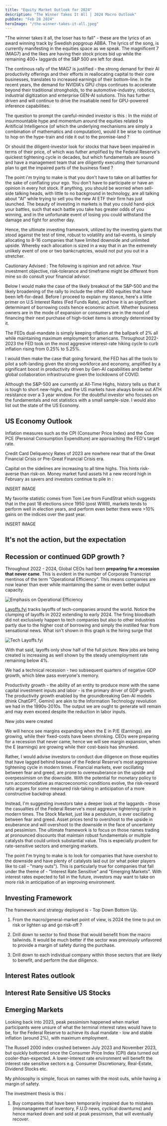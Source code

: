 ```yaml
---
title: "Equity Market Outlook for 2024"
description: "The Winner Takes It All | 2024 Macro Outlook"
pubDate: "Feb 28 2024"
heroImage: "/the-winner-takes-it-all.jpeg"
---
```


"The winner takes it all, the loser has to fall" - these are the lyrics of an award winning track by Swedish popgroup ABBA. The lyrics of the song, is currently manifesting in the equities space as we speak. The magnificent 7 (MAG7) and the likes are having their stock prices bid up while the remaining 400+ laggards of the S&P 500 are left for dead.

The continous rally of the MAG7 is justified - the strong demand for their AI productivity offerings and their efforts in reallocating capital to their core businesses, translates to increased earnings of their bottom-line. In the recent years, the demand for NVIDIA's GPU chips continues to accelerate beyond their traditional strongholds, to the automotive-industry, robotics, industrial digitization and enterprise GEN-AI solutions. This has further driven and will continue to drive the insatiable need for GPU-powered inference capabilities. 

The question to prompt the careful-minded investor is this : In the midst of insurmountable hype and momentum around the equities related to Aritificial Intelligence (of which the underlying mechanisms are simply a combination of mathematics and computation), would it be wise to continue to hop on the hype-train and ride it out to the promise-land ?


Or should the diligent-investor look for stocks that have been impaired in terms of their price, of which was futher amplified by the Federal Reserve's quickest tightening cycle in decades, but which fundamentals are sound and have a management team that are diligently executing their turnaround plan to get the impaired parts of the business fixed ? 

The point i'm trying to make is that you don't have to take on all battles for the sake of conflating your ego. You don't have to participate or have an opinion in every hot stock. If anything, you should be worried when sell-side talking heads, with little to no background in technology, are all talking about "AI" while trying to sell you the new AI ETF their firm has just launched. The beauty of investing in markets is that you could hand-pick your battles, such that each battle you take has greater odds of you winning, and in the unfortunate event of losing you could withstand the damage and fight for another day.

Hence, the ultimate investing framework, utilized by the investing giants that stood against the test of time, robust to volatility and tail-events, is simply allocating to 8-16 companies that have limited downside and unlimited upside. Whereby each allocation is sized in a way that in an the extremely unlikely event of one or two bankcruptcies, would not put you out in a stretcher. 


Cautionary Advised : 
The following is opinion and not advice. Your investment objective, risk-tolerance and timeframe might be different from mine so do consult your financial advisor.

Below I would make the case of the likely breakout of the S&P-500 and the likely broadening of the rally to include the other 400 equities that have been left-for-dead. Before I proceed to explain my stance, here's a little primer on U.S Interest Rates (Fed Funds Rate), and how it is an significant determinant of borrowing costs hence economic activit. Whether business owners are in the mode of expansion or consumers are in the mood of financing their next purchase of high-ticket items is strongly determined by it. 

The FEDs dual-mandate is simply keeping nflation at the ballpark of 2% all while maintaining maximum employment for americans. Throughout 2022-2023 the FED took on the most aggresive interest-rate hiking cycle to curb inflation rising from 0.25% to 5.25%. 

I would then make the case that going forward, the FED has all the tools to pilot a soft-landing given the strong workforce and economy, amplified by a significant boost in productivity driven by Gen-AI capabilities and better global collaboration infrastrucutre given the lockdowns of COVID.

Although the S&P-500 are currently at All-Time Highs, history tells us that it is tough to short new-highs, and the US markets have always broke out ATH resistance over a 3 year window. For the doubtful investor who focuses on the fundamentals and not statistics with a small sample-size. I would also list out the state of the US Economy.

## US Economy Outlook

Inflation measures such as the CPI (Consumer Price Index) and the Core PCE (Personal Consumption Expenditure) are approaching the FED's target rate.

Credit Card Deliquency Rates of 2023 are nowhere near that of the Great Financial Crisis or Pre-Great Financial Crisis era.

Capital on the sidelines are increasing to all time highs. This hints risk-averse than risk-on. Money market fund assets hit a new record high in February as savers and investors continue to pile in :

INSERT IMAGE

My favorite statistic comes from Tom Lee from FundStrat which suggests that in the past 18 elections since 1950 (post WWII), markets tends to perform well in election years, and perform even better there were >10% gains on the indices over the past year.

INSERT IMAGE




## It's not the action, but the expectation


## Recession or continued GDP growth ?

Throughout 2022 - 2024, Global CEOs had been **preparing for a recession that never came**. This is evident in the number of Corporate Transcript mentinos of the term "Operational Efficiency". This means companies are now leaner than ever while maintaining the same or even better output capacity.

![Emphasis on Operational Efficiency](../../../public/cost-cutting.png)

[Layoffs.fyi](https://layoffs.fyi/) tracks layoffs of tech-companies around the world. Notice the clumping of layoffs in 2022 extending to early 2024. The firing bloodbath did not exclusively happen to tech companies but also to other industries partly due to the higher cost of borrowing and simply the instilled fear from sensational news. What isn't shown in this graph is the hiring surge that

![Tech Layoffs.fyi](../../../public/tech-layoffs.png)

With that said, layoffs only show half of the full picture. New jobs are being created is increasing as well shown by the steady unemployment rate remaining below 4%.

We had a technical recession - two subsequent quarters of negative GDP growth, which blew pass everyone's memory.

Productivity growth - the ability of an entity to produce more with the same capital investment inputs and labor - is the primary driver of GDP growth. The productivity growth enabled by the groundbreaking Gen-AI models (think ChatGPT, Gemini) are akin to the Information Technology revolution we had in the 1990s-2010s. The output we are ought to generate will remain and may even exceed despite the reduction in labor inputs.

New jobs were created

We will hence see margins expanding when the E in P/E (Earnings).
are growing, while their fixed-costs have been shrinking.
CEOs were preparing for a recession that never came, hence we will see margin expansion, when the E (earnings) are growing while their cost-basis has shrunked.

Rather, I would advise investors to conduct due diligence on those equities that have lagged behind beause of the Federal Reserve's most aggressive tightening cycle in modern times. Financial markets, ever oscillating between fear and greed, are prone to overexuberance on the upside and overpessimism on the downside. With the potential for monetary policy to turn accommodative as macroeconomic conditions evolve, the risk-reward ratio argues for some measured risk-taking in anticipation of a more constructive backdrop ahead.

Instead, I'm suggesting investors take a deeper look at the laggards - those the casualties of the Federal Reserve's most aggresive tightening cycle in modern times. The Stock Market, just like a pendulum, is ever oscillating between fear and greed. Asset prices tend to overshoot to the upside in exuberance and will overshoot to the downside in the face of uncertainty and pessimism. The ultimate framework is to focus on those names trading at pronounced discounts that maintain robust fundamentals or multiple catalysts that could unlock substantial value. This is especially prudent for rate-sensitive sectors and emerging markets.

The point I'm trying to make is to look for companies that have overshot to the downside and have plenty of catalysts laid out (or what poker players like to call - "many outs"). This is particularly true for companies that fall under the theme of - "Interest Rate Sensitive" and "Emerging Markets". With interest rates expected to fall in the future, investors may want to take on more risk in anticipation of an improving environment.

## Investing Framework

The framework and strategy deployed is - Top Down Bottom Up.

1. From the macro/general-market point of view, is 2024 the time to put on risk or lighten up and go risk-off ?

2. Drill down to sector to find those that would benefit from the macro tailwinds. It would be much better if the sector was previously unfavored to provide a margin of safety during the purchase.

3. Drill down to each individual company within those sectors that are likely to benefit, and perform the due diligence.


## Interest Rates outlook

## Interest Rate Sensitive US Stocks

## Emerging Markets

Looking back into 2023, peak pessimism happened when market participants were unsure of what the terminal interest rates would have to be, for the Federal Reserve to achieve its dual mandate - low and stable inflation (around 2%), with maximum employment.

The Russell 2000 index crashed between July 2023 and November 2023, but quickly bottomed once the Consumer Price Index (CPI) data turned out cooler-than-expected. A lower-interest rate environment will benefit the interest rate sensitive sectors e.g. Consumer Discretionary, Real-Estate, Dividend Stocks etc.

My philosophy is simple, focus on names with the most outs, while having a margin of safety.



The investment thesis is this : 
1) Buy companies that have been temporarily impaired due to mistakes (mismanagement of inventory, F.U.D news, cyclical downturns) and hence marked down and sold at peak pessimism, that will eventually recover.
